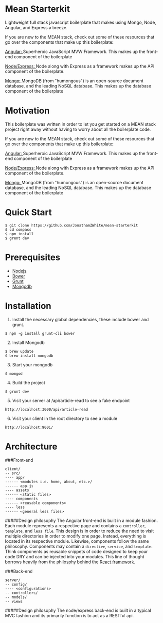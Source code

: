Mean Starterkit
=======

Lightweight full stack javascript boilerplate that makes using Mongo, Node, Angular, and Express a breeze.

If you are new to the MEAN stack, check out some of these resources that go over the components that make up this boilerplate:

[Angular: ](https://github.com/JonathanZWhite/frontend-resources/blob/master/README.md#angular)Superheroic JavaScript MVW Framework. This makes up the front-end component of the boilerplate

[Node/Express: ](https://github.com/JonathanZWhite/frontend-resources/blob/master/README.md#node)Node along with Express as a framework makes up the API component of the boilerplate.

[Mongo: ](https://github.com/JonathanZWhite/frontend-resources/blob/master/README.md#mongodb)MongoDB (from "humongous") is an open-source document database, and the leading NoSQL database. This makes up the database component of the boilerplate

Motivation
=======
This boilerplate was written in order to let you get started on a MEAN stack project right away without having to worry about all the boilerplate code. 

If you are new to the MEAN stack, check out some of these resources that go over the components that make up this boilerplate:

[Angular: ](https://github.com/JonathanZWhite/frontend-resources/blob/master/README.md#angular)Superheroic JavaScript MVW Framework. This makes up the front-end component of the boilerplate

[Node/Express: ](https://github.com/JonathanZWhite/frontend-resources/blob/master/README.md#node)Node along with Express as a framework makes up the API component of the boilerplate.

[Mongo: ](https://github.com/JonathanZWhite/frontend-resources/blob/master/README.md#mongodb)MongoDB (from "humongous") is an open-source document database, and the leading NoSQL database. This makes up the database component of the boilerplate


Quick Start
=======
```
$ git clone https://github.com/JonathanZWhite/mean-starterkit
$ cd compass
$ npm install
$ grunt dev
```

Prerequisites
=======
- [Nodejs](http://nodejs.org/download/)
- [Bower](http://bower.io/)
- [Grunt](http://gruntjs.com/installing-grunt)
- [Mongodb](http://docs.mongodb.org/manual/installation/)


Installation
=======
1. Install the necessary global dependencies, these include bower and grunt.

  `$ npm -g install grunt-cli bower`
  
2. Install Mongodb
  ```
  $ brew update
  $ brew install mongodb
  ```
  
3. Start your mongodb

  `$ mongod`

4. Build the project

  `$ grunt dev`

5. Visit your server at /api/article-read to see a fake endpoint

  `http://localhost:3000/api/article-read`

6. Visit your client in the root directory to see a module

  `http://localhost:9001/`

Architecture
=======
###Front-end
```
client/ 
-- src/
---- app/
------ <modules i.e. home, about, etc.>/
------ app.js
---- assets
------ <static files>
---- components
------ <reusable components>
---- less
------ <general less files>
```

#####Design philosophy
The Angular front-end is built in a module fashion. Each module represents a respective page and contains a `controller`, `template`, and `less file`. This design is in order to reduce the need to visit multiple directories in order to modify one page. Instead, everything is located in its respective module. Likewise, components follow the same philosophy. Components may contain a `directive`, `service`, and `template`. Think components as reusable snippets of code designed to keep your code DRY and can be injected into your modules. This line of thought borrows heavily from the philosphy behind the [React framework](http://facebook.github.io/react/). 

###Back-end
```
server/
-- config/
---- <configurations>
-- controllers/
-- models/
-- views
```

#####Design philosophy
The node/express back-end is built in a typical MVC fashion and its primarily function is to act as a RESTful api. 
